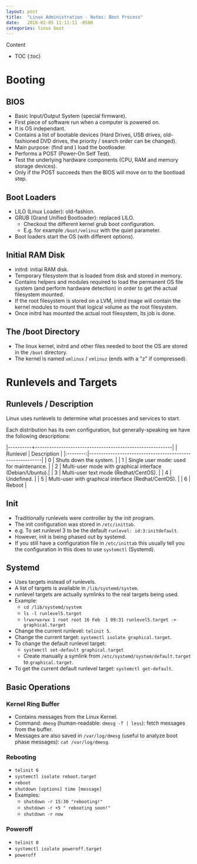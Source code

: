 ```yaml
---
layout: post
title:  "Linux Administration - Notes: Boot Process"
date:   2018-02-05 11:11:11 -0500
categories: linux boot
---
```


Content

* TOC
{:toc}

# Booting

## BIOS

- Basic Input/Output System (special firmware).
- First piece of software run when a computer is powered on.
- It is OS independant.
- Contains a list of bootable devices (Hard Drives, USB drives, old-fashioned DVD drives, the priority / search order  can be changed).
- Main purpose: (find and ) load the bootloader.
- Performs a POST (Power-On Self Test).
- Test the underlying hardware components (CPU, RAM and memory storage devices).
- Only if the POST succeeds then the BIOS will move on to the bootload step.


## Boot Loaders
- LILO (Linux Loader): old-fashion.
- GRUB (Grand Unified Bootloader): replaced LILO.
  - Checkout the different kernel grub boot configuration.
  - E.g. for example `/boot/vmlinuz` with the quiet parameter.
- Boot loaders start the OS (with different options).

## Initial RAM Disk
- initrd: initial RAM disk.
- Temporary filesystem that is loaded from disk and stored in memory.
- Contains helpers and modules required to load the permanent OS file system (and perform hardware detection) in order to get the actual filesystem mounted.
- If the root filesystem is stored on a LVM, initrd image will contain the kernel modules to mount that logical volume as the root filesystem.   
- Once initrd has mounted the actual root filesystem, its job is done.

## The /boot Directory
- The linux kernel, initrd and other files needed to boot the OS are stored in the `/boot` directory.
- The kernel is named `vmlinux` / `vmlinuz` (ends with a "z" if compressed).

# Runlevels and Targets

## Runlevels / Description
Linux uses runlevels to determine what processes and services to start.

Each distribution has its own configuration, but generally-speaking we have the following descriptions:

|----------+----------------------------------------------------------|
| Runlevel |                        Description                       |
|:--------:|----------------------------------------------------------|
| 0        | Shuts down the system.                                   |
| 1        | Single user mode: used for maintenance.                  |
| 2        | Multi-user mode with graphical interface (Debian/Ubuntu).|
| 3        | Multi-user text mode (Redhat/CentOS).                    |
| 4        | Undefined.                                               |
| 5        | Multi-user with graphical interface (Redhat/CentOS).     |
| 6        | Reboot                                                   |

## Init
- Traditionally runlevels were controller by the init program. 
- The init configuration was stored in `/etc/inittab`. 
- e.g. To set runlevel 3 to be the default `runlevel: id:3:initdefault`.
- However, init is being phased out by systemd.
- If you still have a configuration file in `/etc/inittab` this usually tell you the configuration in this does to use `systemctl` (Systemd).

## Systemd
- Uses targets instead of runlevels.
- A list of targets is available in `/lib/systemd/system`.
- runlevel targets are actually symlinks to the real targets being used.
- Example: 
  - `cd /lib/systemd/system`
  - `ls -l runlevel5.target`
  - `lrwxrwxrwx 1 root root 16 Feb  1 09:31 runlevel5.target -> graphical.target`
- Change the current runlevel: `telinit 5`.
- Change the current target: `systemctl isolate graphical.target`.
- To change the default runlevel target: 
  - `systemctl set-default graphical.target`
  - Create manually a symlink from `/etc/systemd/system/default.target` to `graphical.target`.
- To get the current default runlevel target: `systemctl get-default`.

## Basic Operations

### Kernel Ring Buffer
- Contains messages from the Linux Kernel.
- Command: `dmesg` (human-readable: `dmesg -T | less`): fetch messages from the buffer.
- Messages are also saved in `/var/log/dmesg` (useful to analyze boot phase messages): `cat /var/log/dmesg`.

### Rebooting
- `telinit 6`
- `systemctl isolate reboot.target`
- `reboot`
- `shutdown [options] time [message]` 
- Examples:
  - `shutdown -r 15:30 "rebooting!"`
  - `shutdown -r +5 " rebooting soon!"`
  - `shutdown -r now`

### Poweroff
- `telinit 0`
- `systemctl isolate poweroff.target`
- `poweroff`
